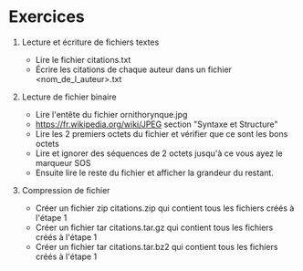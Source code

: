# Exercices
1) Lecture et écriture de fichiers textes
    - Lire le fichier citations.txt
    - Écrire les citations de chaque auteur dans un fichier <nom_de_l_auteur>.txt

2) Lecture de fichier binaire 
   - Lire l'entête du fichier ornithorynque.jpg
   - https://fr.wikipedia.org/wiki/JPEG section "Syntaxe et Structure"
   - Lire les 2 premiers octets du fichier et vérifier que ce sont les bons octets
   - Lire et ignorer des séquences de 2 octets jusqu'à ce vous ayez le marqueur SOS
   - Ensuite lire le reste du fichier et afficher la grandeur du restant.

3) Compression de fichier
   - Créer un fichier zip citations.zip qui contient tous les fichiers créés à l'étape 1
   - Créer un fichier tar citations.tar.gz qui contient tous les fichiers créés à l'étape 1
   - Créer un fichier tar citations.tar.bz2 qui contient tous les fichiers créés à l'étape 1


